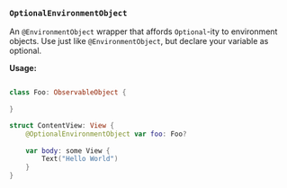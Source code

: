 ### `OptionalEnvironmentObject` 

An `@EnvironmentObject` wrapper that affords `Optional`-ity to environment objects. Use just like `@EnvironmentObject`, but declare your variable as optional.

**Usage:**

```swift

class Foo: ObservableObject {
    
}

struct ContentView: View {
    @OptionalEnvironmentObject var foo: Foo?
    
    var body: some View {
        Text("Hello World")
    }
}

```